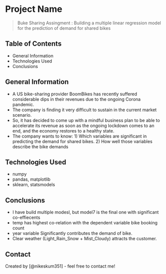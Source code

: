 # Project Name
> Buke Sharing Assingment : Building a multiple linear regression model for the prediction of demand for shared bikes


## Table of Contents
* General Information
* Technologies Used
* Conclusions



## General Information
- A US bike-sharing provider BoomBikes has recently suffered considerable dips in their revenues due to the ongoing Corona pandemic. 
- The company is finding it very difficult to sustain in the current market scenario. 
- So, it has decided to come up with a mindful business plan to be able to accelerate its revenue as soon as the ongoing lockdown comes to an end, and the economy restores to a healthy state.
- The company wants to know: 1) Which variables are significant in predicting the demand for shared bikes.
                             2) How well those variables describe the bike demands

## Technologies Used
- numpy
- pandas, matplotlib
- sklearn, statsmodels

## Conclusions
- I have build multiple modesl, but model7 is the final one with significant co-effiecents
- temp has highest co-relation with the dependent variable bike booking count
- year variable Significantly  contributes the demand of bike. 
- Clear weather (Light_Rain_Snow + Mist_Cloudy) attracts the customer.


## Contact
Created by [@nikeskum351] - feel free to contact me!

